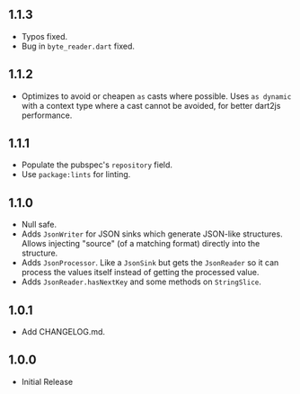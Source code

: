 ## 1.1.3

- Typos fixed.
- Bug in `byte_reader.dart` fixed.

## 1.1.2

- Optimizes to avoid or cheapen `as` casts where possible.
  Uses `as dynamic` with a context type where a cast cannot be avoided,
  for better dart2js performance.

## 1.1.1

- Populate the pubspec's `repository` field.
- Use `package:lints` for linting.
## 1.1.0

- Null safe.
- Adds `JsonWriter` for JSON sinks which generate JSON-like structures.
  Allows injecting "source" (of a matching format) directly into the structure.
- Adds `JsonProcessor`. Like a `JsonSink` but gets the `JsonReader` so it can
  process the values itself instead of getting the processed value.
- Adds `JsonReader.hasNextKey` and some methods on `StringSlice`.

## 1.0.1

- Add CHANGELOG.md.

## 1.0.0

- Initial Release
